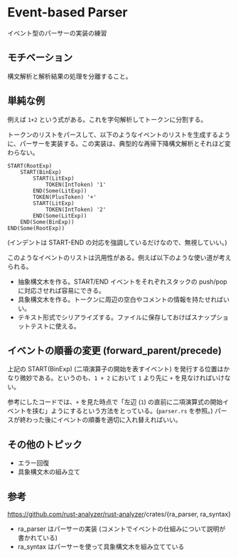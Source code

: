 # Event-based Parser

イベント型のパーサーの実装の練習

## モチベーション

構文解析と解析結果の処理を分離すること。

## 単純な例

例えば `1+2` という式がある。これを字句解析してトークンに分割する。

トークンのリストをパースして、以下のようなイベントのリストを生成するように、パーサーを実装する。この実装は、典型的な再帰下降構文解析とそれほど変わらない。

```
START(RootExp)
    START(BinExp)
        START(LitExp)
            TOKEN(IntToken) '1'
        END(Some(LitExp))
        TOKEN(PlusToken) '+'
        START(LitExp)
            TOKEN(IntToken) '2'
        END(Some(LitExp))
    END(Some(BinExp))
END(Some(RootExp))
```

(インデントは START-END の対応を強調しているだけなので、無視していい。)

このようなイベントのリストは汎用性がある。例えば以下のような使い道が考えられる。

- 抽象構文木を作る。START/END イベントをそれぞれスタックの push/pop に対応させれば容易にできる。
- 具象構文木を作る。トークンに周辺の空白やコメントの情報を持たせればいい。
- テキスト形式でシリアライズする。ファイルに保存しておけばスナップショットテストに使える。

## イベントの順番の変更 (forward_parent/precede)

上記の START(BinExp) (二項演算子の開始を表すイベント) を発行する位置はかなり微妙である。というのも、`1 + 2` において `1` より先に `+` を見なければいけない。

参考にしたコードでは、`+` を見た時点で「左辺 (`1`) の直前に二項演算式の開始イベントを挟む」ようにするという方法をとっている。(`parser.rs` を参照。) パースが終わった後にイベントの順番を適切に入れ替えればいい。

## その他のトピック

- エラー回復
- 具象構文木の組み立て

## 参考

<https://github.com/rust-analyzer/rust-analyzer>/crates/{ra_parser, ra_syntax}

- ra_parser はパーサーの実装 (コメントでイベントの仕組みについて説明が書かれている)
- ra_syntax はパーサーを使って具象構文木を組み立てている
